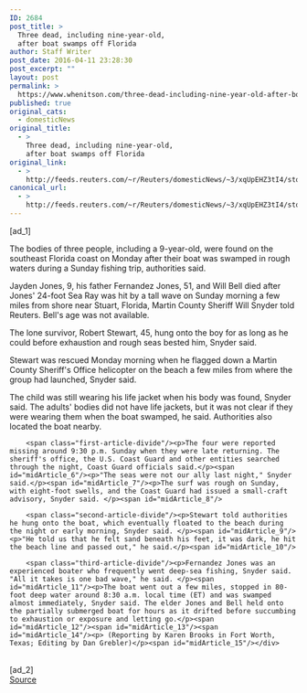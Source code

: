 ```yaml
---
ID: 2684
post_title: >
  Three dead, including nine-year-old,
  after boat swamps off Florida
author: Staff Writer
post_date: 2016-04-11 23:28:30
post_excerpt: ""
layout: post
permalink: >
  https://www.whenitson.com/three-dead-including-nine-year-old-after-boat-swamps-off-florida/
published: true
original_cats:
  - domesticNews
original_title:
  - >
    Three dead, including nine-year-old,
    after boat swamps off Florida
original_link:
  - >
    http://feeds.reuters.com/~r/Reuters/domesticNews/~3/xqUpEHZ3tI4/story01.htm
canonical_url:
  - >
    http://feeds.reuters.com/~r/Reuters/domesticNews/~3/xqUpEHZ3tI4/story01.htm
---
```

 [ad_1]
<br><div id="articleText">
<span id="midArticle_start"/>

<span id="midArticle_0"/><span class="focusParagraph" readability="6"><p><span class="articleLocatio&lt;/span&gt;n">The bodies of three people, including a 9-year-old, were found on the southeast Florida coast on Monday after their boat was swamped in rough waters during a Sunday fishing trip, authorities said. </span></p></span><span id="midArticle_1"/><p>Jayden Jones, 9, his father Fernandez Jones, 51, and Will Bell died after Jones' 24-foot Sea Ray was hit by a tall wave  on Sunday morning a few miles from shore near Stuart, Florida, Martin County Sheriff Will Snyder told Reuters. Bell's age was not available.</p><span id="midArticle_2"/><p>The lone survivor, Robert Stewart, 45, hung onto the boy for as long as he could before exhaustion and rough seas bested him, Snyder said. </p><span id="midArticle_3"/><p>Stewart was rescued Monday morning when he flagged down a Martin County Sheriff's Office helicopter on the beach a few miles from where the group had launched, Snyder said.</p><span id="midArticle_4"/><p>The child was still wearing his life jacket when his body was found, Snyder said. The adults' bodies did not have life jackets, but it was not clear if they were wearing them when the boat swamped, he said. Authorities also located the boat nearby.</p><span id="midArticle_5"/>
        
        <span class="first-article-divide"/><p>The four were reported missing around 9:30 p.m. Sunday when they were late returning. The sheriff's office, the U.S. Coast Guard and other entities searched through the night, Coast Guard officials said.</p><span id="midArticle_6"/><p>"The seas were not our ally last night," Snyder said.</p><span id="midArticle_7"/><p>The surf was rough on Sunday, with eight-foot swells, and the Coast Guard had issued a small-craft advisory, Snyder said. </p><span id="midArticle_8"/>
        
        <span class="second-article-divide"/><p>Stewart told authorities he hung onto the boat, which eventually floated to the beach during the night or early morning, Snyder said. </p><span id="midArticle_9"/><p>"He told us that he felt sand beneath his feet, it was dark, he hit the beach line and passed out," he said.</p><span id="midArticle_10"/>
        
        <span class="third-article-divide"/><p>Fernandez Jones was an experienced boater who frequently went deep-sea fishing, Snyder said. "All it takes is one bad wave," he said. </p><span id="midArticle_11"/><p>The boat went out a few miles, stopped in 80-foot deep water around 8:30 a.m. local time (ET) and was swamped almost immediately, Snyder said. The elder Jones and Bell held onto the partially submerged boat for hours as it drifted before succumbing to exhaustion or exposure and letting go.</p><span id="midArticle_12"/><span id="midArticle_13"/><span id="midArticle_14"/><p> (Reporting by Karen Brooks in Fort Worth, Texas; Editing by Dan Grebler)</p><span id="midArticle_15"/></div>
<br>[ad_2]
<br><a href="http://feeds.reuters.com/~r/Reuters/domesticNews/~3/xqUpEHZ3tI4/story01.htm">Source </a>